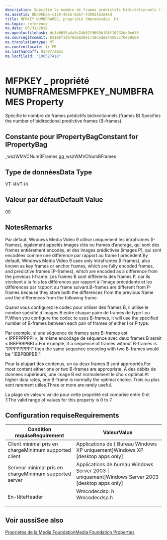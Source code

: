```yaml
---
description: Spécifie le nombre de frames prédictifs bidirectionnels (frames B).
ms.assetid: 8bd95baa-c130-4616-8ab7-7d902162e4ed
title: MFPKEY_NUMBFRAMES, propriété (Wmcodecdsp. h)
ms.topic: reference
ms.date: 05/31/2018
ms.openlocfilehash: dc3b0655a4a5e24b92f9699b198f10232de8edf8
ms.sourcegitcommit: 831e8f3db78ab820e1710cede244553c70e50500
ms.translationtype: MT
ms.contentlocale: fr-FR
ms.lasthandoff: 01/07/2021
ms.locfileid: "106527418"
---
```

# <a name="mfpkey_numbframes-property"></a><span data-ttu-id="e6081-103">MFPKEY \_ propriété NUMBFRAMES</span><span class="sxs-lookup"><span data-stu-id="e6081-103">MFPKEY\_NUMBFRAMES Property</span></span>

<span data-ttu-id="e6081-104">Spécifie le nombre de frames prédictifs bidirectionnels (frames B).</span><span class="sxs-lookup"><span data-stu-id="e6081-104">Specifies the number of bidirectional predictive frames (B-frames).</span></span>

## <a name="constant-for-ipropertybag"></a><span data-ttu-id="e6081-105">Constante pour IPropertyBag</span><span class="sxs-lookup"><span data-stu-id="e6081-105">Constant for IPropertyBag</span></span>

<span data-ttu-id="e6081-106">\_wszWMVCNumBFrames g</span><span class="sxs-lookup"><span data-stu-id="e6081-106">g\_wszWMVCNumBFrames</span></span>

## <a name="data-type"></a><span data-ttu-id="e6081-107">Type de données</span><span class="sxs-lookup"><span data-stu-id="e6081-107">Data Type</span></span>

<span data-ttu-id="e6081-108">VT-I4</span><span class="sxs-lookup"><span data-stu-id="e6081-108">VT-I4</span></span>

## <a name="default-value"></a><span data-ttu-id="e6081-109">Valeur par défaut</span><span class="sxs-lookup"><span data-stu-id="e6081-109">Default Value</span></span>

<span data-ttu-id="e6081-110">0</span><span class="sxs-lookup"><span data-stu-id="e6081-110">0</span></span>

## <a name="remarks"></a><span data-ttu-id="e6081-111">Notes</span><span class="sxs-lookup"><span data-stu-id="e6081-111">Remarks</span></span>

<span data-ttu-id="e6081-112">Par défaut, Windows Media Video 9 utilise uniquement les intraframes (I-frames), également appelés images clés ou frames d’ancrage, qui sont des frames entièrement encodés, et des images prédictives (images P), qui sont encodées comme une différence par rapport au frame I précédent.</span><span class="sxs-lookup"><span data-stu-id="e6081-112">By default, Windows Media Video 9 uses only intraframes (I-frames), also known as key frames or anchor frames, which are fully encoded frames, and predictive frames (P-frames), which are encoded as a difference from the previous I-frame.</span></span> <span data-ttu-id="e6081-113">Les frames B sont différents des frames P, car ils stockent à la fois les différences par rapport à l’image précédente et les différences par rapport au frame suivant.</span><span class="sxs-lookup"><span data-stu-id="e6081-113">B-frames are different from P-frames because they store both the differences from the previous frame and the differences from the following frame.</span></span>

<span data-ttu-id="e6081-114">Quand vous configurez le codec pour utiliser des frames B, il utilise le nombre spécifié d’images B entre chaque paire de frames de type I ou P.</span><span class="sxs-lookup"><span data-stu-id="e6081-114">When you configure the codec to uses B-frames, it will use the specified number of B-frames between each pair of frames of either I or P type.</span></span>

<span data-ttu-id="e6081-115">Par exemple, si une séquence de frames sans B-frames est « IPPPPPPPPI », le même encodage de séquence avec deux frames B serait « IBBPBBPBBI ».</span><span class="sxs-lookup"><span data-stu-id="e6081-115">For example, if a sequence of frames without B-frames is "IPPPPPPPPI" then the same sequence encoding with two B-frames would be "IBBPBBPBBI".</span></span>

<span data-ttu-id="e6081-116">Pour la plupart des contenus, un ou deux frames B sont appropriés.</span><span class="sxs-lookup"><span data-stu-id="e6081-116">For most content either one or two B-frames are appropriate.</span></span> <span data-ttu-id="e6081-117">À des débits de données supérieurs, une image B est normalement le choix optimal.</span><span class="sxs-lookup"><span data-stu-id="e6081-117">At higher data rates, one B-frame is normally the optimal choice.</span></span> <span data-ttu-id="e6081-118">Trois ou plus sont rarement utiles.</span><span class="sxs-lookup"><span data-stu-id="e6081-118">Three or more are rarely useful.</span></span>

<span data-ttu-id="e6081-119">La plage de valeurs valide pour cette propriété est comprise entre 0 et 7.</span><span class="sxs-lookup"><span data-stu-id="e6081-119">The valid range of values for this property is 0 to 7.</span></span>

## <a name="requirements"></a><span data-ttu-id="e6081-120">Configuration requise</span><span class="sxs-lookup"><span data-stu-id="e6081-120">Requirements</span></span>



| <span data-ttu-id="e6081-121">Condition requise</span><span class="sxs-lookup"><span data-stu-id="e6081-121">Requirement</span></span> | <span data-ttu-id="e6081-122">Valeur</span><span class="sxs-lookup"><span data-stu-id="e6081-122">Value</span></span> |
|-------------------------------------|-----------------------------------------------------------------------------------------|
| <span data-ttu-id="e6081-123">Client minimal pris en charge</span><span class="sxs-lookup"><span data-stu-id="e6081-123">Minimum supported client</span></span><br/> | <span data-ttu-id="e6081-124">Applications de \[ Bureau Windows XP uniquement\]</span><span class="sxs-lookup"><span data-stu-id="e6081-124">Windows XP \[desktop apps only\]</span></span><br/>                                             |
| <span data-ttu-id="e6081-125">Serveur minimal pris en charge</span><span class="sxs-lookup"><span data-stu-id="e6081-125">Minimum supported server</span></span><br/> | <span data-ttu-id="e6081-126">Applications de bureau Windows Server 2003 \[ uniquement\]</span><span class="sxs-lookup"><span data-stu-id="e6081-126">Windows Server 2003 \[desktop apps only\]</span></span><br/>                                    |
| <span data-ttu-id="e6081-127">En-tête</span><span class="sxs-lookup"><span data-stu-id="e6081-127">Header</span></span><br/>                   | <dl> <span data-ttu-id="e6081-128"><dt>Wmcodecdsp. h</dt></span><span class="sxs-lookup"><span data-stu-id="e6081-128"><dt>Wmcodecdsp.h</dt></span></span> </dl> |



## <a name="see-also"></a><span data-ttu-id="e6081-129">Voir aussi</span><span class="sxs-lookup"><span data-stu-id="e6081-129">See also</span></span>

<dl> <dt>

[<span data-ttu-id="e6081-130">Propriétés de la Media Foundation</span><span class="sxs-lookup"><span data-stu-id="e6081-130">Media Foundation Properties</span></span>](media-foundation-properties.md)
</dt> </dl>

 

 





